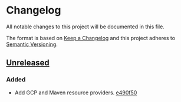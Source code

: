 # Changelog

All notable changes to this project will be documented in this file.

The format is based on [Keep a Changelog](http://keepachangelog.com/)
and this project adheres to [Semantic Versioning](http://semver.org/).

## [Unreleased](https://github.com/atomist-skills/container-run-skill/tree/HEAD)

### Added

-   Add GCP and Maven resource providers. [e490f50](https://github.com/atomist-skills/container-run-skill/commit/e490f50c9aaa2004071bd691ec11e563c6c39674)
